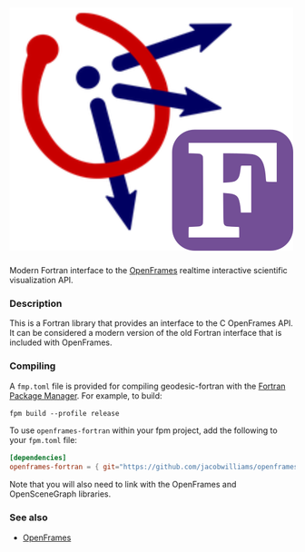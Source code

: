 ![openframes-fortran](media/logo.png)
============

Modern Fortran interface to the [OpenFrames](https://github.com/ravidavi/OpenFrames) realtime interactive scientific visualization API.

### Description

This is a Fortran library that provides an interface to the C OpenFrames API. It can be considered a modern version of the old Fortran interface that is included with OpenFrames.

### Compiling

A `fmp.toml` file is provided for compiling geodesic-fortran with the [Fortran Package Manager](https://github.com/fortran-lang/fpm). For example, to build:

```
fpm build --profile release
```

To use `openframes-fortran` within your fpm project, add the following to your `fpm.toml` file:
```toml
[dependencies]
openframes-fortran = { git="https://github.com/jacobwilliams/openframes-fortran.git" }
```

Note that you will also need to link with the OpenFrames and OpenSceneGraph libraries.

### See also
 * [OpenFrames](https://github.com/ravidavi/OpenFrames)
